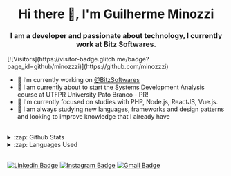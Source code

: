 <h1 align="center">Hi there 👋, I'm Guilherme Minozzi</h1>
<h3 align="center">I am a developer and passionate about technology, I currently work at Bitz Softwares.</h3>
 [![Visitors](https://visitor-badge.glitch.me/badge?page_id=github/minozzzi)](https://github.com/minozzzi)


- :rocket: I’m currently working on [@BitzSoftwares](https://bitzsoftwares.com.br/)
- 🔭 I am currently about to start the Systems Development Analysis course at UTFPR University Pato Branco - PR!
- 🌱 I'm currently focused on studies with PHP, Node.js, ReactJS, Vue.js. 
- 👯 I am always studying new languages, frameworks and design patterns and looking to improve knowledge that I already have

<br />

<details>
  <summary>:zap: Github Stats</summary>
  <img src="https://github-readme-stats.vercel.app/api?username=minozzzi&&show_icons=true&title_color=222222&icon_color=03A87C&text_color=333333&bg_color=ffffff">
</details>

<details>
  <summary>:zap: Languages Used</summary>
  <img src="https://github-readme-stats.vercel.app/api/top-langs/?username=minozzzi&layout=compact&bg_color=ffffff&text_color=333333">
</details>
<br/>

[![Linkedin Badge](https://img.shields.io/badge/-LinkedIn-blue?style=flat-square&logo=Linkedin&logoColor=white&link=https://www.linkedin.com/in/guilherme-minozzi/)](https://www.linkedin.com/in/guilherme-minozzi/)
[![Instagram Badge](https://img.shields.io/badge/-Instagram-purple?style=flat-square&logo=Instagram&logoColor=white&link=https://www.instagram.com/minozzzi/)](https://www.instagram.com/minozzzi/)
[![Gmail Badge](https://img.shields.io/badge/-Gmail-c14438?style=flat-square&logo=Gmail&logoColor=white&link=mailto:minozzi60@gmail.com)](mailto:minozzi60@gmail.com)

